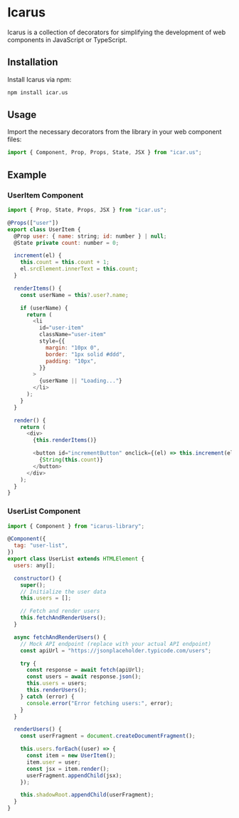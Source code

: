 # Icarus

Icarus is a collection of decorators for simplifying the development of web components in JavaScript or TypeScript.

## Installation

Install Icarus via npm:

```bash
npm install icar.us
```

## Usage

Import the necessary decorators from the library in your web component files:

```javascript
import { Component, Prop, Props, State, JSX } from "icar.us";
```

## Example

### UserItem Component

```javascript
import { Prop, State, Props, JSX } from "icar.us";

@Props(["user"])
export class UserItem {
  @Prop user: { name: string; id: number } | null;
  @State private count: number = 0;

  increment(el) {
    this.count = this.count + 1;
    el.srcElement.innerText = this.count;
  }

  renderItems() {
    const userName = this?.user?.name;

    if (userName) {
      return (
        <li
          id="user-item"
          className="user-item"
          style={{
            margin: "10px 0",
            border: "1px solid #ddd",
            padding: "10px",
          }}
        >
          {userName || "Loading..."}
        </li>
      );
    }
  }

  render() {
    return (
      <div>
        {this.renderItems()}

        <button id="incrementButton" onclick={(el) => this.increment(el)}>
          {String(this.count)}
        </button>
      </div>
    );
  }
}
```

### UserList Component

```javascript
import { Component } from "icarus-library";

@Component({
  tag: "user-list",
})
export class UserList extends HTMLElement {
  users: any[];

  constructor() {
    super();
    // Initialize the user data
    this.users = [];

    // Fetch and render users
    this.fetchAndRenderUsers();
  }

  async fetchAndRenderUsers() {
    // Mock API endpoint (replace with your actual API endpoint)
    const apiUrl = "https://jsonplaceholder.typicode.com/users";

    try {
      const response = await fetch(apiUrl);
      const users = await response.json();
      this.users = users;
      this.renderUsers();
    } catch (error) {
      console.error("Error fetching users:", error);
    }
  }

  renderUsers() {
    const userFragment = document.createDocumentFragment();

    this.users.forEach((user) => {
      const item = new UserItem();
      item.user = user;
      const jsx = item.render();
      userFragment.appendChild(jsx);
    });

    this.shadowRoot.appendChild(userFragment);
  }
}
```
